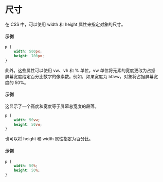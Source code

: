 # 尺寸

在 CSS 中，可以使用 width 和 height 属性来指定对象的尺寸。

#### 示例

```css
p {
    width: 500px;
    height: 700px;
}
```

此外，这些属性可以使用 vw、vh 和 % 单位。vw 单位将元素的宽度更改为占据屏幕宽度给定百分比数字的像素数。例如，如果宽度为 50vw，对象将占据屏幕宽度的 50%。

#### 示例

这显示了一个高度和宽度等于屏幕总宽度的段落。

```css
p {
    width: 50vw;
    height: 50vw;
}
```

也可以将 height 和 width 属性指定为百分比。

#### 示例

```css
p {
    width: 50%;
    height: 50%;
}
```

